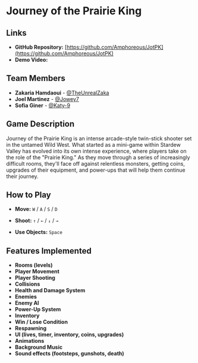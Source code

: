 # Journey of the Prairie King

## Links
- **GitHub Repository:** [https://github.com/Amphoreous/JotPK](https://github.com/Amphoreous/JotPK)
- **Demo Video:** 

## Team Members
- **Zakaria Hamdaoui** - [@TheUnrealZaka](https://github.com/TheUnrealZaka)
- **Joel Martinez** - [@Jowey7](https://github.com/Jowey7)
- **Sofia Giner** - [@Katy-9](https://github.com/Katy-9)

## Game Description
Journey of the Prairie King is an intense arcade-style twin-stick shooter set in the untamed Wild West. What started as a mini-game within Stardew Valley has evolved into its own intense experience, where players take on the role of the "Prairie King." As they move through a series of increasingly difficult rooms, they'll face off against relentless monsters, getting coins, upgrades of their equipment, and power-ups that will help them continue their journey.

## How to Play
- **Move:** `W` / `A` / `S` / `D`

- **Shoot:** `↑` / `←` / `↓` / `→`

- **Use Objects:** `Space`


## Features Implemented
- **Rooms (levels)**
- **Player Movement**
- **Player Shooting**
- **Collisions**
- **Health and Damage System**
- **Enemies**
- **Enemy AI**
- **Power-Up System**
- **Inventory**
- **Win / Lose Condition**
- **Respawning**
- **UI (lives, timer, inventory, coins, upgrades)**
- **Animations**
- **Background Music**
- **Sound effects (footsteps, gunshots, death)**